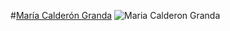 #[María Calderón Granda](http://mariagranda.com)
![Maria Calderon Granda](http://media.cargocollective.com/1/10/333995/headerimg/MARIA-PAGINA-222-05.png)
